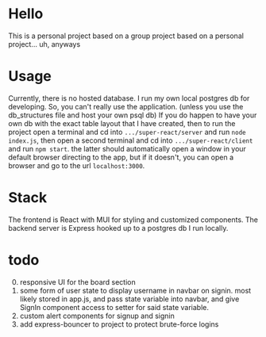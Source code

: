 # Hello
This is a personal project based on a group project based on a personal project... uh, anyways

# Usage
Currently, there is no hosted database. I run my own local postgres db for developing. So, you can't really use the application. (unless you use the db_structures file and host your own psql db) If you do happen to have your own db with the exact table layout that I have created, then to run the project open a terminal and cd into `.../super-react/server` and run `node index.js`, then open a second terminal and cd into `.../super-react/client` and run `npm start`. the latter should automatically open a window in your default browser directing to the app, but if it doesn't, you can open a browser and go to the url `localhost:3000`.

# Stack 
The frontend is React with MUI for styling and customized components. The backend server is Express hooked up to a postgres db I run locally. 

# todo
0. responsive UI for the board section
1. some form of user state to display username in navbar on signin. 
    most likely stored in app.js, and pass state variable into navbar,
    and give SignIn component access to setter for said state variable.
2. custom alert components for signup and signin
3. add express-bouncer to project to protect brute-force logins
